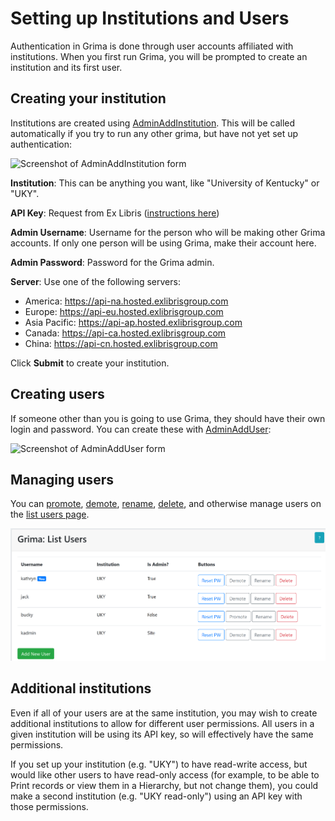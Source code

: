 # Setting up Institutions and Users

Authentication in Grima is done through user accounts affiliated with
institutions. When you first run Grima, you will be prompted to create
an institution and its first user.

## Creating your institution

Institutions are created using
[AdminAddInstitution](../grimas/AdminAddInstitution/AdminAddInstitution.md). This will be
called automatically if you try to run any other grima, but have not yet
set up authentication:

![Screenshot of AdminAddInstitution form](images/SETUP-NewInstall.png)

**Institution**: This can be anything you want, like
"University of Kentucky" or "UKY".

**API Key**: Request from Ex Libris ([instructions here](APIKEY.md))

**Admin Username**: Username for the person who will be
making other Grima accounts. If only one person will be using
Grima, make their account here.

**Admin Password**: Password for the Grima admin.

**Server**: Use one of the following servers:
* America: https://api-na.hosted.exlibrisgroup.com 
* Europe: https://api-eu.hosted.exlibrisgroup.com 
* Asia Pacific: https://api-ap.hosted.exlibrisgroup.com 
* Canada: https://api-ca.hosted.exlibrisgroup.com 
* China: https://api-cn.hosted.exlibrisgroup.com

Click **Submit** to create your institution.

## Creating users

If someone other than you is going to use Grima, they should have their
own login and password. You can create these with 
[AdminAddUser](../grimas/AdminAddUser/AdminAddUser.md):

![Screenshot of AdminAddUser form](images/SETUP-AddUser.png)

## Managing users

You can 
[promote](../grimas/AdminAdminUser/AdminAdminUser.md), 
[demote](../grimas/AdminDemoteUser/AdminDemoteUser.md),
[rename](../grimas/AdminRenameUser/AdminRenameUser.md),
[delete](../grimas/AdminDeleteUser/AdminDeleteUser.md),
and otherwise manage users on the 
[list users page](../grimas/AdminListUsers/AdminListUsers.md).

![Screenshot of AdminListUsers form](../grimas/AdminListUsers/images/grima_list_users.png)


## Additional institutions

Even if all of your users are at the same institution, you may wish to
create additional institutions to allow for different user permissions.
All users in a given institution will be using its API key, so will
effectively have the same permissions.

If you set up your institution (e.g. "UKY") to have read-write access, 
but would like other users to have read-only access (for example, 
to be able to Print records or view them in a Hierarchy, but not 
change them), you could make a second institution (e.g. "UKY read-only")
using an API key with those permissions.
